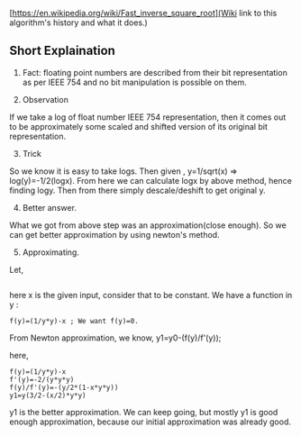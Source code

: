 [https://en.wikipedia.org/wiki/Fast_inverse_square_root](Wiki link to this algorithm's history and what it does.)

## Short Explaination

1. Fact:
floating point numbers are described from their bit representation as per IEEE 754 and no bit manipulation is possible on them.

2. Observation

If we take a log of float number IEEE 754 representation, then it comes out to be approximately some scaled and shifted version of its original bit representation.

3. Trick

So we know it is easy to take logs. Then given , y=1/sqrt(x) => log(y)=-1/2(logx). From here we can calculate logx by above method, hence finding logy. Then from there simply descale/deshift to get original y.

4. Better answer.

What we got from above step was an approximation(close enough). So we can get better approximation by using newton's method.

5. Approximating.

Let,
``` y=f(x)=1/sqrt(x) => y*y=1/x => (1/y*y)-x=0. 
```
here x is the given input, consider that to be constant. We have a function in y :
```
f(y)=(1/y*y)-x ; We want f(y)=0.
```
From Newton approximation, we know, y1=y0-(f(y)/f'(y));

here, 
```
f(y)=(1/y*y)-x
f'(y)=-2/(y*y*y)
f(y)/f'(y)=-(y/2*(1-x*y*y))
y1=y(3/2-(x/2)*y*y)
```

y1 is the better approximation. We can keep going, but mostly y1 is good enough approximation, because our initial approximation was already good.